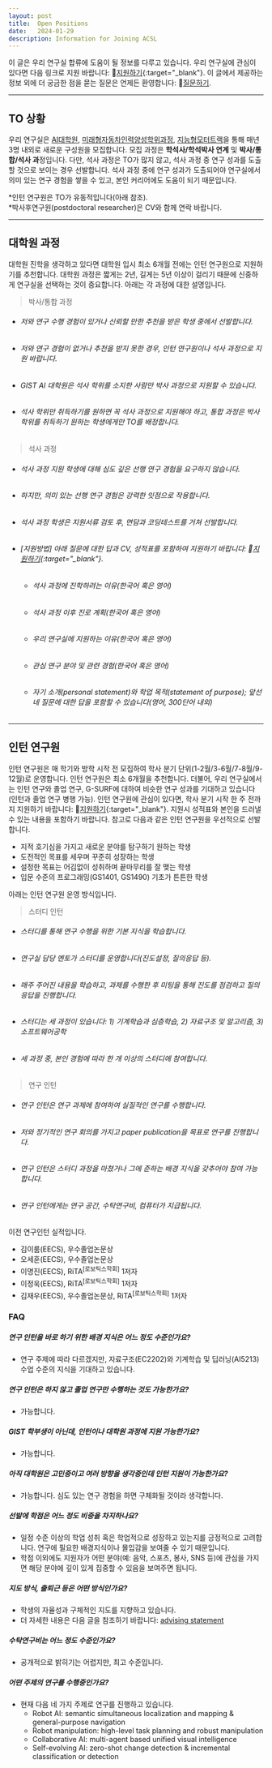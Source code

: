 ```yaml
---
layout: post
title:  Open Positions
date:   2024-01-29
description: Information for Joining ACSL
---
```


이 글은 우리 연구실 합류에 도움이 될 정보를 다루고 있습니다. 우리 연구실에 관심이 있다면 다음 링크로 지원 바랍니다: 📄[지원하기](https://forms.gle/odUNiwHT1ak7KorV8){:target="\_blank"}. 이 글에서 제공하는 정보 외에 더 궁금한 점을 묻는 질문은 언제든 환영합니다: 🙋[질문하기](mailto:uehwan@gist.ac.kr).

---

## TO 상황
우리 연구실은 [AI대학원](https://ai.gist.ac.kr/ai/), [미래형자동차인력양성학위과정](http://yonseiscd.web4in1.com/), [지능형모터트랙](https://news.samsung.com/kr/%EC%82%BC%EC%84%B1%EC%A0%84%EC%9E%90-gist%EC%99%80-%EC%B1%84%EC%9A%A9%EC%97%B0%EA%B3%84-%EA%B3%BC%EC%A0%95-%ED%98%91%EB%A0%A5-%EC%A7%80%EB%8A%A5%ED%98%95-%EB%AA%A8%ED%84%B0-%EA%B0%9C)을 통해 매년 3명 내외로 새로운 구성원을 모집합니다. 모집 과정은 **학석사/학석박사 연계** 및 **박사/통합/석사 과**정입니다. 다만, 석사 과정은 TO가 많지 않고, 석사 과정 중 연구 성과를 도출할 것으로 보이는 경우 선발합니다. 석사 과정 중에 연구 성과가 도출되어야 연구실에서 의미 있는 연구 경험을 쌓을 수 있고, 본인 커리어에도 도움이 되기 때문입니다.

*인턴 연구원은 TO가 유동적입니다(아래 참조).<br/>
*박사후연구원(postdoctoral researcher)은 CV와 함께 연락 바랍니다.

---

## 대학원 과정
대학원 진학을 생각하고 있다면 대학원 입시 최소 6개월 전에는 인턴 연구원으로 지원하기를 추천합니다. 대학원 과정은 짧게는 2년, 길게는 5년 이상이 걸리기 때문에 신중하게 연구실을 선택하는 것이 중요합니다. 아래는 각 과정에 대한 설명입니다.

> 박사/통합 과정
  - ###### 저와 연구 수행 경험이 있거나 신뢰할 만한 추천을 받은 학생 중에서 선발합니다.
  - ###### 저와 연구 경험이 없거나 추천을 받지 못한 경우, 인턴 연구원이나 석사 과정으로 지원 바랍니다.
  - ###### GIST AI 대학원은 석사 학위를 소지한 사람만 박사 과정으로 지원할 수 있습니다.
  - ###### 석사 학위만 취득하기를 원하면 꼭 석사 과정으로 지원해야 하고, 통합 과정은 박사 학위를 취득하기 원하는 학생에게만 TO를 배정합니다.


> 석사 과정
  - ###### 석사 과정 지원 학생에 대해 심도 깊은 선행 연구 경험을 요구하지 않습니다.
  - ###### 하지만, 의미 있는 선행 연구 경험은 강력한 잇점으로 작용합니다.
  - ###### 석사 과정 학생은 지원서류 검토 후, 면담과 코딩테스트를 거쳐 선발합니다.
  - ###### [지원방법] 아래 질문에 대한 답과 CV, 성적표를 포함하여 지원하기 바랍니다: 📄[지원하기](https://forms.gle/odUNiwHT1ak7KorV8){:target="\_blank"}.
    - ###### 석사 과정에 진학하려는 이유(한국어 혹은 영어)
    - ###### 석사 과정 이후 진로 계획(한국어 혹은 영어)
    - ###### 우리 연구실에 지원하는 이유(한국어 혹은 영어)
    - ###### 관심 연구 분야 및 관련 경험(한국어 혹은 영어)
    - ###### 자기 소개(personal statement)와 학업 목적(statement of purpose); 앞선 네 질문에 대한 답을 포함할 수 있습니다(영어, 300단어 내외)

---

## 인턴 연구원
인턴 연구원은 매 학기와 방학 시작 전 모집하여 학사 분기 단위(1-2월/3-6월/7-8월/9-12월)로 운영합니다. 인턴 연구원은 최소 6개월을 추천합니다. 더불어, 우리 연구실에서는 인턴 연구와 졸업 연구, G-SURF에 대하여 비슷한 연구 성과를 기대하고 있습니다(인턴과 졸업 연구 병행 가능). 인턴 연구원에 관심이 있다면, 학사 분기 시작 한 주 전까지 지원하기 바랍니다: 📄[지원하기](https://forms.gle/odUNiwHT1ak7KorV8){:target="\_blank"}. 지원시 성적표와 본인을 드러낼 수 있는 내용을 포함하기 바랍니다. 참고로 다음과 같은 인턴 연구원을 우선적으로 선발합니다.
- 지적 호기심을 가지고 새로운 분야를 탐구하기 원하는 학생
- 도전적인 목표를 세우며 꾸준히 성장하는 학생
- 설정한 목표는 어김없이 성취하며 끝마무리를 잘 맺는 학생
- 입문 수준의 프로그래밍(GS1401, GS1490) 기초가 튼튼한 학생

아래는 인턴 연구원 운영 방식입니다.

> 스터디 인턴
  - ###### 스터디를 통해 연구 수행을 위한 기본 지식을 학습합니다.
  - ###### 연구실 담당 멘토가 스터디를 운영합니다(진도설정, 질의응답 등).
  - ###### 매주 주어진 내용을 학습하고, 과제를 수행한 후 미팅을 통해 진도를 점검하고 질의응답을 진행합니다.
  - ###### 스터디는 세 과정이 있습니다: 1) 기계학습과 심층학습, 2) 자료구조 및 알고리즘, 3) 소프트웨어공학
  - ###### 세 과정 중, 본인 경험에 따라 한 개 이상의 스터디에 참여합니다.

> 연구 인턴
  - ###### 연구 인턴은 연구 과제에 참여하여 실질적인 연구를 수행합니다.
  - ###### 저와 정기적인 연구 회의를 가지고 paper publication을 목표로 연구를 진행합니다.
  - ###### 연구 인턴은 스터디 과정을 마쳤거나 그에 준하는 배경 지식을 갖추어야 참여 가능합니다.
  - ###### 연구 인턴에게는 연구 공간, 수탁연구비, 컴퓨터가 지급됩니다.

이전 연구인턴 실적입니다.
- 김이룸(EECS), 우수졸업논문상
- 오세훈(EECS), 우수졸업논문상
- 이명진(EECS), RiTA<sup>[로보틱스학회]</sup> 1저자
- 이정욱(EECS), RiTA<sup>[로보틱스학회]</sup> 1저자
- 김재우(EECS), 우수졸업논문상, RiTA<sup>[로보틱스학회]</sup> 1저자


### FAQ
##### 연구 인턴을 바로 하기 위한 배경 지식은 어느 정도 수준인가요?
- 연구 주제에 따라 다르겠지만, 자료구조(EC2202)와 기계학습 및 딥러닝(AI5213) 수업 수준의 지식을 기대하고 있습니다.

##### 연구 인턴은 하지 않고 졸업 연구만 수행하는 것도 가능한가요?
- 가능합니다.

##### GIST 학부생이 아닌데, 인턴이나 대학원 과정에 지원 가능한가요?
- 가능합니다.

##### 아직 대학원은 고민중이고 여러 방향을 생각중인데 인턴 지원이 가능한가요?
- 가능합니다. 심도 있는 연구 경험을 하면 구체화될 것이라 생각합니다.

##### 선발에 학점은 어느 정도 비중을 차지하나요?
- 일정 수준 이상의 학업 성취 혹은 학업적으로 성장하고 있는지를 긍정적으로 고려합니다. 연구에 필요한 배경지식이나 몰입감을 보여줄 수 있기 때문입니다.
- 학점 이외에도 지원자가 어떤 분야(예: 음악, 스포츠, 봉사, SNS 등)에 관심을 가지면 해당 분야에 깊이 있게 집중할 수 있음을 보여주면 됩니다.

##### 지도 방식, 출퇴근 등은 어떤 방식인가요?
- 학생의 자율성과 구체적인 지도를 지향하고 있습니다.
- 더 자세한 내용은 다음 글을 참조하기 바랍니다: [advising statement](/blog/2021/advising-kor/)

##### 수탁연구비는 어느 정도 수준인가요?
- 공개적으로 밝히기는 어렵지만, 최고 수준입니다.

##### 어떤 주제의 연구를 수행중인가요?
- 현재 다음 네 가지 주제로 연구를 진행하고 있습니다.
  - Robot AI: semantic simultaneous localization and mapping & general-purpose navigation
  - Robot manipulation: high-level task planning and robust manipulation
  - Collaborative AI: multi-agent based unified visual intelligence
  - Self-evolving AI: zero-shot change detection & incremental classification or detection

<!--

##### 코딩 테스트 난이도는 어느 정도인가요?
- 자료구조와 알고리즘에 대한 일반적이고 기초적인 문제부터 알고리즘 응용 문제까지 출제합니다.
- 참고를 위해 [프로그래머스](https://programmers.co.kr/) level 2 혹은 [삼성 SW Expert]() Advanced의 강의 내용과 문제를 모두 소화했다면 쉽게 풀 수 있는 문제들을 출제합니다.

---

## GIST 학부생을 위한 부언
대학원 생활은 연구 성과가 바로바로 눈에 띄지 않기 때문에 무너지기 쉽고 좌절하기 [](https://gradschoolstory.net/)

```
1. 호기심
2. 목표/비전
```

<ins>호기심</ins>:

<ins>목표/비전</ins>:
<br/>
<br/>



---

## 지원 방법
아래 질문에 대한 답과 CV를 저에게 이메일로 보내기 바랍니다.
- 10년 뒤 본인이 그리는 미래(비전)
- 대학원에 진학하는 이유(혹은 인턴 목적)
- 가장 자랑스러운 성취 경험
- 실패 경험(없을 경우 답하지 않아도 무방)
- 본인의 강점과 발전시키고 싶은 부분
<br/>
<br/>
-->